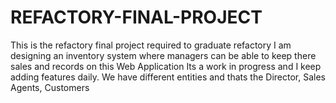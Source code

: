 # REFACTORY-FINAL-PROJECT
This is the refactory final project required to graduate refactory
I am designing an inventory system where managers can be able to keep there sales and records on this Web Application
Its a work in progress and I keep adding features daily.
We have different entities and thats the Director, Sales Agents, Customers
